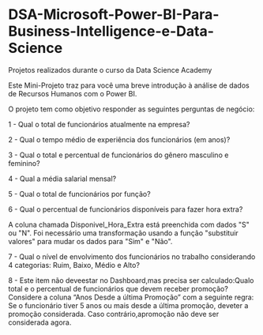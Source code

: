 # DSA-Microsoft-Power-BI-Para-Business-Intelligence-e-Data-Science
Projetos realizados durante o curso da Data Science Academy

Este  Mini-Projeto  traz  para  você  uma  breve  introdução  à  análise  de dados de Recursos Humanos com o Power BI. 

O projeto tem como objetivo responder as seguintes perguntas de negócio:

1 - Qual o total de funcionários atualmente na empresa?

2 - Qual o tempo médio de experiência dos funcionários (em anos)?

3 - Qual o total e percentual de funcionários do gênero masculino e feminino?

4 - Qual a média salarial mensal?

5 - Qual o total de funcionários por função?

6 - Qual o percentual de funcionários disponíveis para fazer hora extra?

A coluna chamada Disponivel_Hora_Extra está preenchida com dados "S" ou "N". Foi necessário uma transformação usando a função "substituir valores" para mudar os dados para "Sim" e "Não".

7 - Qual o nível de envolvimento dos funcionários no trabalho considerando 4 categorias: Ruim, Baixo, Médio e Alto?

8 - Este item não deveestar no Dashboard,mas precisa ser calculado:Qualo total e o percentual de funcionários que devem receber promoção? Considere a coluna “Anos Desde a última Promoção” com a seguinte regra: Se o funcionário tiver 5 anos ou mais desde  a última  promoção,  deveter  a  promoção  considerada.  Caso  contrário,apromoção não deve ser considerada agora.
